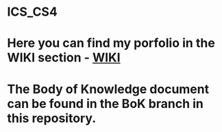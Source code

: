 # ICS_CS4


# Here you can find my porfolio in the WIKI section - [WIKI](https://gitlab.com/dlalev/ics_cs4/-/wikis/Home)


# The Body of Knowledge document can be found in the BoK branch in this repository.
